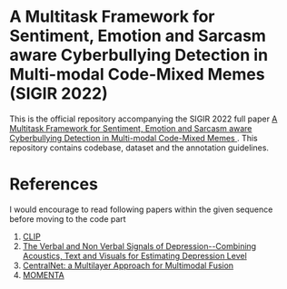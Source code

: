 # A Multitask Framework for Sentiment, Emotion and Sarcasm aware Cyberbullying Detection in Multi-modal Code-Mixed Memes (SIGIR 2022)

This is the official repository accompanying the SIGIR 2022 full paper [A Multitask Framework for Sentiment, Emotion and Sarcasm aware Cyberbullying Detection in Multi-modal Code-Mixed Memes ](https://www.cse.iitb.ac.in/~pb/papers/sigir22-sa-multitask.pdf). This repository contains codebase, dataset and the annotation guidelines.

# References
I would encourage to read following papers within the given sequence before moving to the code part
1. [CLIP](https://arxiv.org/pdf/2103.00020.pdf)
2. [The Verbal and Non Verbal Signals of Depression--Combining Acoustics, Text and Visuals for Estimating Depression Level](https://arxiv.org/pdf/1904.07656.pdf)
3. [CentralNet: a Multilayer Approach for Multimodal Fusion](https://arxiv.org/pdf/1808.07275.pdf)
4. [MOMENTA](https://aclanthology.org/2021.findings-emnlp.379.pdf)

